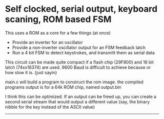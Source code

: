 # Self clocked, serial output, keyboard scaning, ROM based FSM

This uses a ROM as a core for a few things (at once)

 - Provide an inverter for an oscillator
 - Provide a non-inverter oscillator output for an FSM feedback latch
 - Run a 4 bit FSM to detect keystrokes, and transmitt them as serial data
 
 This circuit can be made quite compact if a flash chip (29F800) and 16 bit latch (74xx16374) are used.
 9600 Baud is difficult to achieve because or how slow it is. (just sayin)

  main.c will build a program to construct the rom image. the compiled programs output is for a 64k ROM chip, named output.bin 

  I think this can be optimized. If an output can be freed up, you can create a second serial stream that would output a different value (say, the binary nibble for the key instead of the ASCII value)

---
